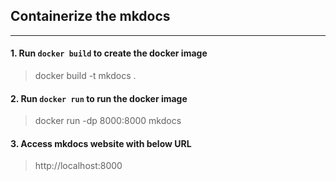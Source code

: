 ## Containerize the mkdocs

---

#### 1. Run `docker build` to create the docker image
> docker build -t mkdocs .

#### 2. Run `docker run` to run the docker image
> docker run -dp 8000:8000 mkdocs

#### 3. Access mkdocs website with below URL
> http://localhost:8000